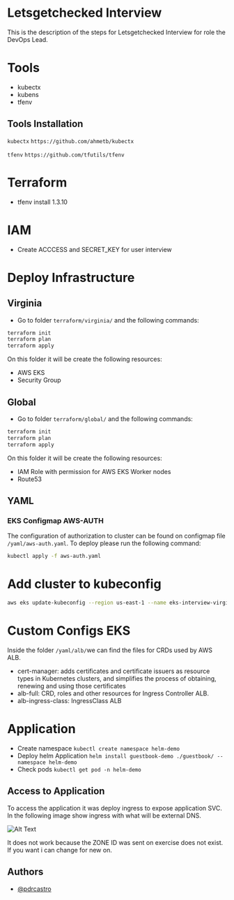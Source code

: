 
# Letsgetchecked Interview


This is the description of the steps for Letsgetchecked Interview for role the DevOps Lead.

# Tools
- kubectx 
- kubens
- tfenv 
## Tools Installation
`kubectx` ```https://github.com/ahmetb/kubectx```

`tfenv` ```https://github.com/tfutils/tfenv```

# Terraform 
- tfenv install 1.3.10

# IAM
- Create ACCCESS and SECRET_KEY for user interview

# Deploy Infrastructure
## Virginia
- Go to folder `terraform/virginia/` and the following commands:
 ```bash 
 terraform init
 terraform plan
 terraform apply
 ```
 On this folder it will be create the following resources:
 - AWS EKS
 - Security Group
 ## Global
- Go to folder `terraform/global/` and the following commands:
 ```bash 
 terraform init
 terraform plan
 terraform apply
 ```
  On this folder it will be create the following resources:
 - IAM Role with permission for AWS EKS Worker nodes
 - Route53
## YAML 
### EKS Configmap AWS-AUTH
The configuration of authorization to cluster can be found on configmap file `/yaml/aws-auth.yaml`. To deploy please run the following command:
```bash
kubectl apply -f aws-auth.yaml
```
# Add cluster to kubeconfig
```bash
aws eks update-kubeconfig --region us-east-1 --name eks-interview-virginia
```

# Custom Configs EKS
Inside the folder `/yaml/alb/`we can find the files for CRDs used by AWS ALB.
- cert-manager: adds certificates and certificate issuers as resource types in Kubernetes clusters, and simplifies the process of obtaining, renewing and using those certificates
- alb-full: CRD, roles and other resources for Ingress Controller ALB.
- alb-ingress-class: IngressClass ALB

# Application
- Create namespace
```kubectl create namespace helm-demo```
- Deploy helm Application
```helm install guestbook-demo ./guestbook/ --namespace helm-demo```
-  Check pods
```kubectl get pod -n helm-demo```

## Access to Application
To access the application it was deploy ingress to expose application SVC. In the following image show ingress with what will be external DNS. 

![Alt Text](/lgc/img/ingress.png)

It does not work because the ZONE ID was sent on exercise does not exist. If you want i can change for new on.

## Authors

- [@pdrcastro](https://github.com/pdrcastro)


